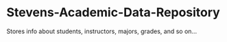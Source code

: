 # Stevens-Academic-Data-Repository
Stores info about students, instructors, majors, grades, and so on...
